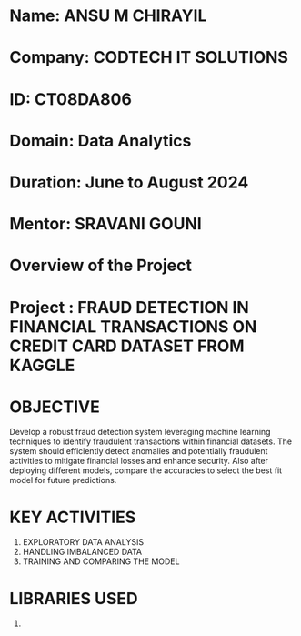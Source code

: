 # Name: ANSU M CHIRAYIL 
# Company: CODTECH IT SOLUTIONS
# ID: CT08DA806
# Domain: Data Analytics
# Duration: June to August 2024
# Mentor: SRAVANI GOUNI

# Overview of the Project

# Project : FRAUD DETECTION IN FINANCIAL TRANSACTIONS ON CREDIT CARD DATASET FROM KAGGLE

# OBJECTIVE
Develop a robust fraud detection system leveraging machine learning techniques to identify fraudulent transactions within financial datasets. The system should efficiently detect anomalies and potentially fraudulent activities to mitigate financial losses and enhance security. Also after deploying different models, compare the accuracies to select the best fit model for future predictions.

# KEY ACTIVITIES
1. EXPLORATORY DATA ANALYSIS
2. HANDLING IMBALANCED DATA
3. TRAINING AND COMPARING THE MODEL

# LIBRARIES USED
1. 

